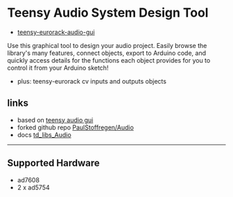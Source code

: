 # Teensy Audio System Design Tool 

* [teensy-eurorack-audio-gui](https://newdigate.github.io/teensy-eurorack-audio-gui)

Use this graphical tool to design your audio project.  Easily browse the library's many features, connect objects, export to Arduino code, and quickly access details for the functions each object provides for you to control it from your Arduino sketch!
* plus: teensy-eurorack cv inputs and outputs objects

## links
* based on [teensy audio gui](http://www.pjrc.com/teensy/gui/index.html)
* forked github repo [PaulStoffregen/Audio](https://github.com/PaulStoffregen/Audio)
* docs [td_libs_Audio](http://www.pjrc.com/teensy/td_libs_Audio.html)

------------------------

## Supported Hardware
* ad7608
* 2 x ad5754
